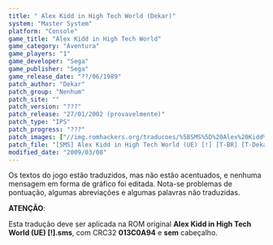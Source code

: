 ```yaml
---
title: " Alex Kidd in High Tech World (Dekar)"
system: "Master System"
platform: "Console"
game_title: "Alex Kidd in High Tech World"
game_category: "Aventura"
game_players: "1"
game_developer: "Sega"
game_publisher: "Sega"
game_release_date: "??/06/1989"
patch_author: "Dekar"
patch_group: "Nenhum"
patch_site: ""
patch_version: "???"
patch_release: "27/01/2002 (provavelmente)"
patch_type: "IPS"
patch_progress: "???"
patch_images: ["//img.romhackers.org/traducoes/%5BSMS%5D%20Alex%20Kidd%20in%20High%20Tech%20World%20-%20Dekar%20-%201.png","//img.romhackers.org/traducoes/%5BSMS%5D%20Alex%20Kidd%20in%20High%20Tech%20World%20-%20Dekar%20-%202.png","//img.romhackers.org/traducoes/%5BSMS%5D%20Alex%20Kidd%20in%20High%20Tech%20World%20-%20Dekar%20-%203.png"]
patch_file: "[SMS] Alex Kidd in High Tech World (UE) [!] [T-BR] [T-Dekar G-Nenhum] [A-2002].zip"
modified_date: "2009/03/08"
---
```

Os textos do jogo estão traduzidos, mas não estão acentuados, e nenhuma mensagem em forma de gráfico foi editada. Nota-se problemas de pontuação, algumas abreviações e algumas palavras não traduzidas.

<b>ATENÇÃO</b>:

Esta tradução deve ser aplicada na ROM original <b>Alex Kidd in High Tech World (UE) [!].sms</b>, com CRC32 <b>013C0A94</b> e <b>sem</b> cabeçalho.
